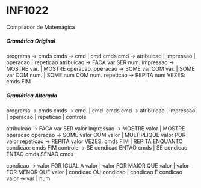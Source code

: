 # INF1022
Compilador de Matemágica

##### Gramática Original

programa    → cmds
cmds        → cmd | cmd cmds
cmd         → atribuicao | impressao | operacao | repeticao
atribuicao  → FACA var SER num.
impressao   → MOSTRE var. | MOSTRE operacao.
operacao    → SOME var COM var. | SOME var COM num. | SOME num COM num.
repeticao   → REPITA num VEZES: cmds FIM

##### Gramática Alterada

programa    → cmds
cmds        → cmd. | cmd. cmds
cmd         → atribuicao | impressao | operacao | repeticao | controle

atribuicao  → FACA var SER valor
impressao   → MOSTRE valor | MOSTRE operacao
operacao    → SOME valor COM valor | MULTIPLIQUE valor POR valor
repeticao   → REPITA valor VEZES: cmds FIM | REPITA ENQUANTO condicao: cmds FIM
controle    → SE condicao ENTAO cmds | SE condicao ENTAO cmds SENAO cmds

condicao    → valor FOR IGUAL A valor | valor FOR MAIOR QUE valor | valor FOR MENOR QUE valor |
              condicao OU condicao | condicao E condicao
valor       → var | num